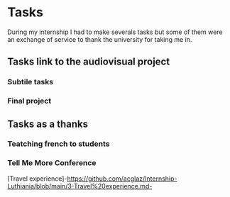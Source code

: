 # Tasks
During my internship I had to make severals tasks but some of them were an exchange of service to thank the university for taking me in. 
## Tasks link to the audiovisual project
### Subtile tasks
### Final project
## Tasks as a thanks 

### Teatching french to students
### Tell Me More Conference 
[Travel experience]-https://github.com/acglaz/Internship-Luthiania/blob/main/3-Travel%20experience.md-
